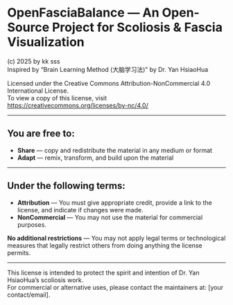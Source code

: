 # OpenFasciaBalance — An Open-Source Project for Scoliosis & Fascia Visualization
(c) 2025 by kk sss  
Inspired by “Brain Learning Method (大脑学习法)” by Dr. Yan HsiaoHua

Licensed under the Creative Commons Attribution-NonCommercial 4.0 International License.  
To view a copy of this license, visit https://creativecommons.org/licenses/by-nc/4.0/

---

## You are free to:

- **Share** — copy and redistribute the material in any medium or format  
- **Adapt** — remix, transform, and build upon the material  

---

## Under the following terms:

- **Attribution** — You must give appropriate credit, provide a link to the license, and indicate if changes were made.  
- **NonCommercial** — You may not use the material for commercial purposes.

**No additional restrictions** — You may not apply legal terms or technological measures that legally restrict others from doing anything the license permits.

---

This license is intended to protect the spirit and intention of Dr. Yan HsiaoHua’s scoliosis work.  
For commercial or alternative uses, please contact the maintainers at: [your contact/email].
